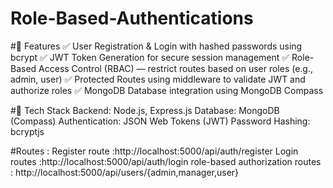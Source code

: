 # Role-Based-Authentications
#🚀 Features
✅ User Registration & Login with hashed passwords using bcrypt
✅ JWT Token Generation for secure session management
✅ Role-Based Access Control (RBAC) — restrict routes based on user roles (e.g., admin, user)
✅ Protected Routes using middleware to validate JWT and authorize roles
✅ MongoDB Database integration using MongoDB Compass

#🔧 Tech Stack
Backend: Node.js, Express.js
Database: MongoDB (Compass)
Authentication: JSON Web Tokens (JWT)
Password Hashing: bcryptjs

#Routes :
Register route :http://localhost:5000/api/auth/register
Login routes   :http://localhost:5000/api/auth/login
role-based authorization routes : http://localhost:5000/api/users/{admin,manager,user}
